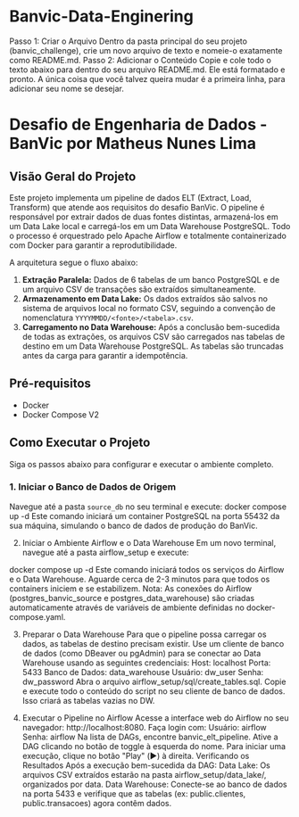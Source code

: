 # Banvic-Data-Enginering
Passo 1: Criar o Arquivo
Dentro da pasta principal do seu projeto (banvic_challenge), crie um novo arquivo de texto e nomeie-o exatamente como README.md.
Passo 2: Adicionar o Conteúdo
Copie e cole todo o texto abaixo para dentro do seu arquivo README.md. Ele está formatado e pronto. A única coisa que você talvez queira mudar é a primeira linha, para adicionar seu nome se desejar.
# Desafio de Engenharia de Dados - BanVic por Matheus Nunes Lima

## Visão Geral do Projeto

Este projeto implementa um pipeline de dados ELT (Extract, Load, Transform) que atende aos requisitos do desafio BanVic. O pipeline é responsável por extrair dados de duas fontes distintas, armazená-los em um Data Lake local e carregá-los em um Data Warehouse PostgreSQL. Todo o processo é orquestrado pelo Apache Airflow e totalmente containerizado com Docker para garantir a reprodutibilidade.

A arquitetura segue o fluxo abaixo:
1.  **Extração Paralela:** Dados de 6 tabelas de um banco PostgreSQL e de um arquivo CSV de transações são extraídos simultaneamente.
2.  **Armazenamento em Data Lake:** Os dados extraídos são salvos no sistema de arquivos local no formato CSV, seguindo a convenção de nomenclatura `YYYYMMDD/<fonte>/<tabela>.csv`.
3.  **Carregamento no Data Warehouse:** Após a conclusão bem-sucedida de todas as extrações, os arquivos CSV são carregados nas tabelas de destino em um Data Warehouse PostgreSQL. As tabelas são truncadas antes da carga para garantir a idempotência.

## Pré-requisitos
*   Docker
*   Docker Compose V2

## Como Executar o Projeto

Siga os passos abaixo para configurar e executar o ambiente completo.

### 1. Iniciar o Banco de Dados de Origem
Navegue até a pasta `source_db` no seu terminal e execute:
docker compose up -d
Este comando iniciará um container PostgreSQL na porta 55432 da sua máquina, simulando o banco de dados de produção do BanVic.

2. Iniciar o Ambiente Airflow e o Data Warehouse
Em um novo terminal, navegue até a pasta airflow_setup e execute:


docker compose up -d
Este comando iniciará todos os serviços do Airflow e o Data Warehouse. Aguarde cerca de 2-3 minutos para que todos os containers iniciem e se estabilizem.
Nota: As conexões do Airflow (postgres_banvic_source e postgres_data_warehouse) são criadas automaticamente através de variáveis de ambiente definidas no docker-compose.yaml.

3. Preparar o Data Warehouse
Para que o pipeline possa carregar os dados, as tabelas de destino precisam existir.
Use um cliente de banco de dados (como DBeaver ou pgAdmin) para se conectar ao Data Warehouse usando as seguintes credenciais:
Host: localhost
Porta: 5433
Banco de Dados: data_warehouse
Usuário: dw_user
Senha: dw_password
Abra o arquivo airflow_setup/sql/create_tables.sql.
Copie e execute todo o conteúdo do script no seu cliente de banco de dados. Isso criará as tabelas vazias no DW.

4. Executar o Pipeline no Airflow
Acesse a interface web do Airflow no seu navegador: http://localhost:8080.
Faça login com:
Usuário: airflow
Senha: airflow
Na lista de DAGs, encontre banvic_elt_pipeline.
Ative a DAG clicando no botão de toggle à esquerda do nome.
Para iniciar uma execução, clique no botão "Play" (▶️) à direita.
Verificando os Resultados
Após a execução bem-sucedida da DAG:
Data Lake: Os arquivos CSV extraídos estarão na pasta airflow_setup/data_lake/, organizados por data.
Data Warehouse: Conecte-se ao banco de dados na porta 5433 e verifique que as tabelas (ex: public.clientes, public.transacoes) agora contêm dados.
